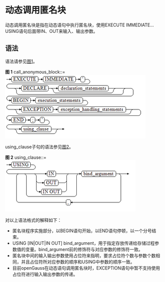 # 动态调用匿名块<a name="ZH-CN_TOPIC_0289899827"></a>

动态调用匿名块是指在动态语句中执行匿名块，使用EXECUTE IMMEDIATE…USING语句后面带IN、OUT来输入、输出参数。

## 语法<a name="zh-cn_topic_0283137696_zh-cn_topic_0237122228_zh-cn_topic_0059778140_s0e4f9e02e5c543e2a2b41d4884352f9f"></a>

语法请参见[图1](#zh-cn_topic_0283137696_zh-cn_topic_0237122228_zh-cn_topic_0059778140_fcac14cc166724cca818d8c659b30fbb9)。

**图 1**  call\_anonymous\_block::=<a name="zh-cn_topic_0283137696_zh-cn_topic_0237122228_zh-cn_topic_0059778140_fcac14cc166724cca818d8c659b30fbb9"></a>  
![](figures/call_anonymous_block.png "call_anonymous_block")

using\_clause子句的语法参见[图2](#zh-cn_topic_0283137696_zh-cn_topic_0237122228_zh-cn_topic_0059778140_f06fb8cdac8dc4c42bacd550e446ca6bd)。

**图 2**  using\_clause::=<a name="zh-cn_topic_0283137696_zh-cn_topic_0237122228_zh-cn_topic_0059778140_f06fb8cdac8dc4c42bacd550e446ca6bd"></a>  
![](figures/using_clause-2.png "using_clause-2")

对以上语法格式的解释如下：

-   匿名块程序实施部分，以BEGIN语句开始，以END语句停顿，以一个分号结束。
-   USING  \[IN|OUT|IN OUT\] bind\_argument，用于指定存放传递给存储过程参数值的变量。bind\_argument前的修饰符与对应参数的修饰符一致。
-   匿名块中间的输入输出参数使用占位符来指明，要求占位符个数与参数个数相同，并且占位符所对应参数的顺序和USING中参数的顺序一致。
-   目前openGauss在动态语句调用匿名块时，EXCEPTION语句中暂不支持使用占位符进行输入输出参数的传递。

